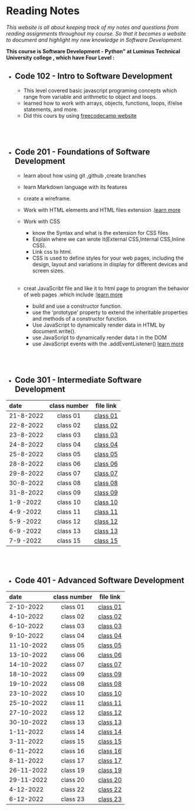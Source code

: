 # Reading Notes

_This website is all about keeping track of my notes and questions from reading assignments throughout my course. So that it becomes a website to document and highlight my new knowledge in Software Development._

**This course is Software Development - Python" at Luminus Technical University college , which have Four Level :**

* ## Code 102 - Intro to Software Development

  * This level covered basic javascript programing concepts which range from variable and arithmetic to object and loops.
  * learned how to work with arrays, objects, functions, loops, if/else statements, and more.
  * Did this cours by using [freecodecamp website](https://www.freecodecamp.org/learn/javascript-algorithms-and-data-structures/)

<br>
<br>

* ## Code 201 - Foundations of Software Development

  * learn about how using git ,github ,create branches
  * learn Markdown language with its features
  * create a wireframe.
  * Work with HTML elements and HTML files extension .[learn more](https://www.w3schools.com/html/html_intro.asp)
  * Work with CSS
    * know the Syntax and what is the extension for CSS files
    * Explain where we can wrote it(External CSS,Internal CSS,Inline CSS).
    * Link css to html.
    * CSS is used to define styles for your web pages, including the design, layout and variations in display for different devices and screen sizes.
         <br>
         <br>

  * creat JavaScribt file and like it to html page to program the behavior of web pages .which include :[learn more](https://www.w3schools.com/js/default.asp)
    * build and use a constructor function.
    * use the ‘prototype’ property to extend the inheritable properties and methods of a constructor function.
    * Use JavaScript to dynamically render data in HTML by document.write().
    * use JavaScript to dynamically render data t in the DOM
    * use JavaScript events with the .addEventListener() [learn more](https://www.w3schools.com/html/html_intro.asphttps://www.javatpoint.com/javascript-events)

<br>
<br>

* ## Code 301 - Intermediate Software Development

| date              |     class number|     file link                   |
| :---               |    :----:       |     ---                         |  
| 21-8-2022          |   class 01      |[class 01](./301level/class01/class01.md) |
| 22-8-2022          |  class 02       |[class 02](./301level/class02/class02.md) |
| 23-8-2022          |  class 03       |[class 03](./301level/class03/class03.md) |
| 24-8-2022          |  class 04       |[class 04](./301level/class04/class04.md) |
| 25-8-2022          |  class 05       |[class 05](./301level/class05/class05.md) |
| 28-8-2022          |  class 06       |[class 06](./301level/class06/class06.md) |
| 29-8-2022          |  class 07       |[class 07](./301level/class07/class07.md) |
| 30-8-2022          |  class 08       |[class 08](./301level/class08/class08.md) |
| 31-8-2022          |  class 09       |[class 09](./301level/class09/class09.md )|
| 1-9 -2022          |  class 10       |[class 10](./301level/class10/class10.md) |
| 4-9 -2022          |  class 11       |[class 11](./301level/class11/class11.md) |
| 5-9 -2022          |  class 12       |[class 12](./301level/class12/class12.md) |
| 6-9 -2022          |  class 13       |[class 13](./301level/class13/class13.md) |
| 7-9 -2022          |  class 15       |[class 15](./301level/class15/class15.md) |

<br>
<br>

* ## Code 401 - Advanced Software Development


| date               |     class number|     file link                   |
| :---               |    :----:       |     ---                         |  
| 2-10-2022          |   class 01      |[class 01](./code-401-python/class01/class01.md) |
| 4-10-2022          |  class 02       |[class 02](./code-401-python/class02/class02.md)|
| 6-10-2022          |  class 03       |[class 03](./code-401-python/class03/class03.md)|
| 9-10-2022          |  class 04       |[class 04](./code-401-python/class04/class04.md)|
| 11-10-2022         |  class 05       |[class 05](./code-401-python/class05/class05.md)|
| 13-10-2022         |  class 06       |[class 06](./code-401-python/class06/class06.md)|
| 14-10-2022         |  class 07       |[class 07](./code-401-python/class07/class07.md)|
| 18-10-2022         |  class 09       |[class 09](./code-401-python/class09/class09.md)|
| 19-10-2022         |  class 08       |[class 08](./code-401-python/class08/class08.md)|
| 23-10-2022         |  class 10       |[class 10](./code-401-python/class10/class10.md)|
| 25-10-2022         |  class 11       |[class 11](./code-401-python/class11/class11.md)|
| 27-10-2022         |  class 12       |[class 12](./code-401-python/class12/class12.md)|
| 30-10-2022         |  class 13       |[class 13](./code-401-python/class13/class13.md)|
| 1-11-2022          |  class 14       |[class 14](./code-401-python/class14/class14.md)|
| 3-11-2022          |  class 15       |[class 15](./code-401-python/class15/class15.md)|
| 6-11-2022          |  class 16       |[class 16](./code-401-python/class16/class16.md)|
| 8-11-2022          |  class 17       |[class 17](./code-401-python/class17/class17.md)|
| 26-11-2022         |  class 19       |[class 19](./code-401-python/class19/class19.md)|
| 29-11-2022         |  class 20       |[class 20](./code-401-python/class20/class20.md)|
| 4-12-2022          |  class 22       |[class 22](./code-401-python/class22/class22.md)|
| 6-12-2022          |  class 23       |[class 23](./code-401-python/class23/class23.md)|




<br>
<br>
